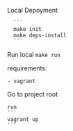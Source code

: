 Local Depoyment

      ```
      make init
      make deps-install
      ```

Run local
    ```
    make run
    ```

requirements:

	- vagrant

Go to project root

	run
	```
	vagrant up
	```
